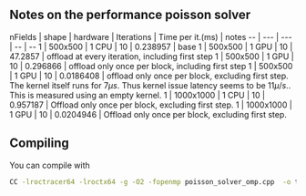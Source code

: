 

## Notes on the performance poisson solver

nFields | shape | hardware | Iterations | Time per it.(ms) | notes
-- | --- | --- | -- | --
1 | 500x500 | 1 CPU | 10 | 0.238957 | base
1 | 500x500 | 1 GPU | 10 | 47.2857 | offload at every iteration, including first step
1 | 500x500 | 1 GPU | 10 | 0.296866 | offload only once per block, including first step
1 | 500x500 | 1 GPU | 10 | 0.0186408 | offload only once per block, excluding first step. The kernel itself runs for $7 \mu s$. Thus kernel issue latency seems to be $11 \mu/s.$. This is measured using an empty kernel.
1 | 1000x1000 | 1 CPU | 10 | 0.957187 | Offload only once per block, excluding first step.
1 | 1000x1000 | 1 GPU | 10 | 0.0204946 | Offload only once per block, excluding first step.

## Compiling

You can compile with

```bash
CC -lroctracer64 -lroctx64 -g -O2 -fopenmp poisson_solver_omp.cpp  -o test
```